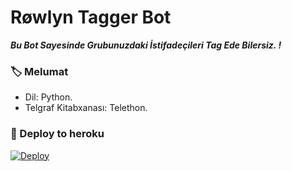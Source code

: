 # Røwlyn Tagger Bot
_**Bu Bot Sayesinde Grubunuzdaki İstifadeçileri Tag Ede Bilersiz. !**_

### 🏷 Melumat
- Dil: Python.
- Telgraf Kitabxanası: Telethon.

### 🚀 Deploy to heroku
[![Deploy](https://www.herokucdn.com/deploy/button.svg)](https://heroku.com/deploy?template=https://github.com/RowLyn/RowlynTagger)
